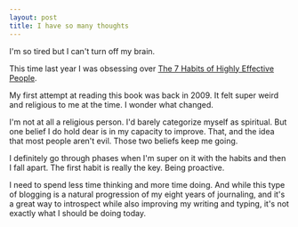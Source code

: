 ```yaml
---
layout: post
title: I have so many thoughts
---
```


I'm so tired but I can't turn off my brain.

This time last year I was obsessing over [The 7 Habits of Highly Effective People](http://www.amazon.com/Habits-Highly-Effective-People-Anniversary-ebook/dp/B00GOZV3TM/ref=sr_1_1?ie=UTF8&qid=1413354191&sr=8-1&keywords=7+habits+of+highly+effective+people).

My first attempt at reading this book was back in 2009. It felt super weird and religious to me at the time. I wonder what changed.

I'm not at all a religious person. I'd barely categorize myself as spiritual. But one belief I do hold dear is in my capacity to improve. That, and the idea that most people aren't evil. Those two beliefs keep me going.

I definitely go through phases when I'm super on it with the habits and then I fall apart. The first habit is really the key. Being proactive. 

I need to spend less time thinking and more time doing. And while this type of blogging is a natural progression of my eight years of journaling, and it's a great way to introspect while also improving my writing and typing, it's not exactly what I should be doing today.